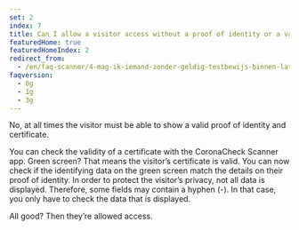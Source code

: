 ```yaml
---
set: 2
index: 7
title: Can I allow a visitor access without a proof of identity or a valid declaration? 
featuredHome: true
featuredHomeIndex: 2
redirect_from: 
  - /en/faq-scanner/4-mag-ik-iemand-zonder-geldig-testbewijs-binnen-laten
faqversion:
  - 0g
  - 1g
  - 3g
---
```

No, at all times the visitor must be able to show a valid proof of identity and certificate.

You can check the validity of a certificate with the CoronaCheck Scanner app. Green screen? That means the visitor’s certificate is valid. You can now check if the identifying data on the green screen match the details on their proof of identity. In order to protect the visitor’s privacy, not all data is displayed. Therefore, some fields may contain a hyphen (-). In that case, you only have to check the data that is displayed.

All good? Then they’re allowed access.
